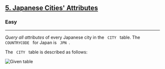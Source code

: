 <!-- Question Link -->
<h2>
 <a href="https://www.hackerrank.com/challenges/japanese-cities-attributes/">5. Japanese Cities' Attributes

 </a>
</h2>

<!-- Difficulty -->
<h3>Easy</h3>
<!-- separator -->
<hr>

<!-- Description -->
<div>
 <p> 
 <em> Query all attributes </em> of every Japanese city in the <code> CITY </code> table. The <code> COUNTRYCODE </code> for Japan is <code> JPN </code>.

The <code> CITY </code> table is described as follows:

 </p>
<!--Given (Input)  -->

![Given table](https://s3.amazonaws.com/hr-challenge-images/8137/1449729804-f21d187d0f-CITY.jpg)

<!-- Output  -->
</div>
